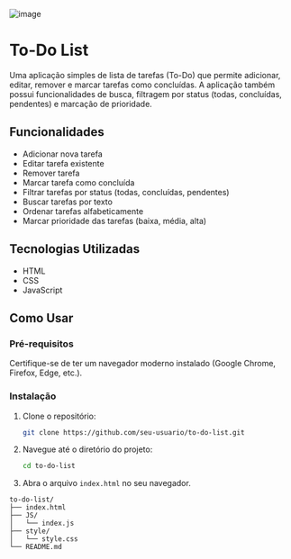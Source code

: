![image](https://github.com/correaDEV/Lista-de-tarefas-em-JS/assets/156840280/a4278f59-6a75-4038-abba-39faa7736791)


# To-Do List

Uma aplicação simples de lista de tarefas (To-Do) que permite adicionar, editar, remover e marcar tarefas como concluídas. A aplicação também possui funcionalidades de busca, filtragem por status (todas, concluídas, pendentes) e marcação de prioridade.

## Funcionalidades

- Adicionar nova tarefa
- Editar tarefa existente
- Remover tarefa
- Marcar tarefa como concluída
- Filtrar tarefas por status (todas, concluídas, pendentes)
- Buscar tarefas por texto
- Ordenar tarefas alfabeticamente
- Marcar prioridade das tarefas (baixa, média, alta)

## Tecnologias Utilizadas

- HTML
- CSS
- JavaScript

## Como Usar

### Pré-requisitos

Certifique-se de ter um navegador moderno instalado (Google Chrome, Firefox, Edge, etc.).

### Instalação

1. Clone o repositório:
    ```sh
    git clone https://github.com/seu-usuario/to-do-list.git
    ```

2. Navegue até o diretório do projeto:
    ```sh
    cd to-do-list
    ```

3. Abra o arquivo `index.html` no seu navegador.

```plaintext
to-do-list/
├── index.html
├── JS/
│   └── index.js
├── style/
│   └── style.css
└── README.md

